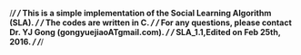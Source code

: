 /*******************************************************************************/
/* This is a simple implementation of the Social Learning Algorithm (SLA).     */
/* The codes are written in C.                                                 */
/* For any questions, please contact Dr. YJ Gong (gongyuejiaoATgmail.com).         */
/* SLA_1.1,Edited on Feb 25th, 2016.                                           */
/*******************************************************************************/
